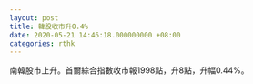 ```yaml
---
layout: post
title: 韓股收市升0.4%
date: 2020-05-21 14:46:18.000000000 +08:00
categories: rthk
---
```


南韓股市上升。首爾綜合指數收市報1998點，升8點，升幅0.44%。
